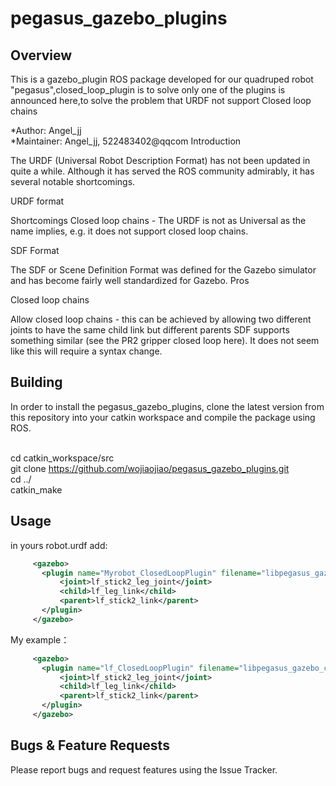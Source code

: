 # pegasus_gazebo_plugins

## Overview
This is a gazebo_plugin ROS package developed for our quadruped robot "pegasus",closed_loop_plugin is to solve only one of the plugins is announced here,to solve the problem that URDF not support Closed loop chains 

*Author: Angel_jj
<br>*Maintainer: Angel_jj, 522483402@qqcom
Introduction

The URDF (Universal Robot Description Format) has not been updated in quite a while. Although it has served the ROS community admirably, it has several notable shortcomings.

URDF format

Shortcomings
Closed loop chains - The URDF is not as Universal as the name implies, e.g. it does not support closed loop chains.

SDF Format

The SDF or Scene Definition Format was defined for the Gazebo simulator and has become fairly well standardized for Gazebo. 
Pros

Closed loop chains

Allow closed loop chains - this can be achieved by allowing two different joints to have the same child link but different parents
SDF supports something similar (see the PR2 gripper closed loop here).
It does not seem like this will require a syntax change.

## Building
In order to install the pegasus_gazebo_plugins, clone the latest version from this repository into your catkin workspace and compile the package using ROS.

<br>cd catkin_workspace/src
<br>git clone https://github.com/wojiaojiao/pegasus_gazebo_plugins.git
<br>cd ../
<br>catkin_make

## Usage

in yours robot.urdf
add:
```XML
     <gazebo>
       <plugin name="Myrobot_ClosedLoopPlugin" filename="libpegasus_gazebo_closed_loop_plugin.so">
           <joint>lf_stick2_leg_joint</joint>
           <child>lf_leg_link</child>
           <parent>lf_stick2_link</parent>
       </plugin>
     </gazebo>
```

My example：
```XML
     <gazebo>
       <plugin name="lf_ClosedLoopPlugin" filename="libpegasus_gazebo_closed_loop_plugin.so">
           <joint>lf_stick2_leg_joint</joint>
           <child>lf_leg_link</child>
           <parent>lf_stick2_link</parent>
       </plugin>
     </gazebo>
```

## Bugs & Feature Requests
Please report bugs and request features using the Issue Tracker.


